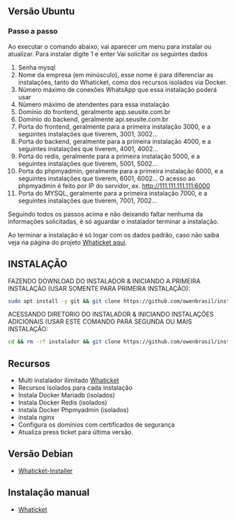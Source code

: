 ## Versão Ubuntu 
### Passo a passo
Ao executar o comando abaixo, vai aparecer um menu para instalar ou atualizar.
Para instalar digite 1 e enter
Vai solicitar os seguintes dados
1. Senha mysql
2. Nome da empresa (em minúsculo), esse nome é para diferenciar as instalações, tanto do Whaticket, como dos recursos isolados via Docker.
3. Número máximo de conexões WhatsApp que essa instalação poderá usar
4. Número máximo de atendentes para essa instalação
5. Domínio do frontend, geralmente app.seusite.com.br
6. Domínio do backend, geralmente api.seusite.com.br
7. Porta do frontend, geralmente para a primeira instalação 3000, e a seguintes instalações que tiverem, 3001, 3002...
8. Porta do backend, geralmente para a primeira instalação 4000, e a seguintes instalações que tiverem, 4001, 4002...
9. Porta do redis, geralmente para a primeira instalação 5000, e a seguintes instalações que tiverem, 5001, 5002...
10. Porta do phpmyadmin, geralmente para a primeira instalação 6000, e a seguintes instalações que tiverem, 6001, 6002...
O acesso ao phpmyadmin é feito por IP do servidor, ex. http://111.111.111.111:6000
11. Porta do MYSQL, geralmente para a primeira instalação 7000, e a seguintes instalações que tiverem, 7001, 7002...

Seguindo todos os passos acima e não deixando faltar nenhuma da informações solicitadas, é só aguardar o instalador terminar a instalação.

Ao terminar a instalação é só logar com os dados padrão, caso não saiba veja na página do projeto [Whaticket aqui](https://github.com/owenbrasil/).

## INSTALAÇÃO 
FAZENDO DOWNLOAD DO INSTALADOR & INICIANDO A PRIMEIRA INSTALAÇÃO (USAR SOMENTE PARA PRIMEIRA INSTALAÇÃO):

```bash
sudo apt install -y git && git clone https://github.com/owenbrasil/install_mysql.git instalador && sudo chmod -R 777 ./instalador && cd ./instalador && sudo ./install_primaria
```

ACESSANDO DIRETORIO DO INSTALADOR & INICIANDO INSTALAÇÕES ADICIONAIS (USAR ESTE COMANDO PARA SEGUNDA OU MAIS INSTALAÇÃO:
```bash
cd && rm -rf instalador && git clone https://github.com/owenbrasil/install_mysql.git ./instalador && sudo chmod -R 777 ./instalador && cd ./instalador && sudo ./install_instancia
```
## Recursos 
- Multi instalador ilimitado [Whaticket](https://github.com/owenbrasil/install_mysql)
- Recursos isolados para cada instalação
- Instala Docker Mariadb (isolados)
- Instala Docker Redis (isolados)
- Instala Docker Phpmyadmin (isolados)
- instala nginx
- Configura os domínios com certificados de segurança
- Atualiza press ticket para última versão.

## Versão Debian
- [Whaticket-Installer](https://github.com/owenbrasil/)

## Instalação manual
- [Whaticket](https://github.com/owenbrasil/)
